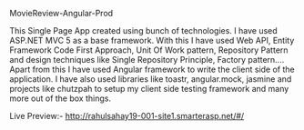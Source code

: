 MovieReview-Angular-Prod

This Single Page App created using bunch of technologies. I have used ASP.NET MVC 5 as a base framework. With this I have used Web API, Entity Framework Code First Approach, Unit Of Work pattern, Repository Pattern and design techniques like Single Repository Principle, Factory pattern.... Apart from this I have used Angular framework to write the client side of the application. I have also used libraries like toastr, angular.mock, jasmine and projects like chutzpah to setup my client side testing framework and many more out of the box things.

Live Preview:- http://rahulsahay19-001-site1.smarterasp.net/#/
